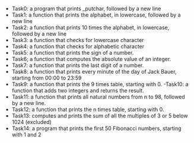 - Task0: a program that prints _putchar, followed by a new line
- Task1: a function that prints the alphabet, in lowercase, followed by a new line
- Task2: a function that prints 10 times the alphabet, in lowercase, followed by a new line
- Task3: a function that checks for lowercase character
- Task4: a function that checks for alphabetic character
- Task5: a function that prints the sign of a number.
- Task6; a function that computes the absolute value of an integer.
- Task7: a function that prints the last digit of a number.
- Task8: a function that prints every minute of the day of Jack Bauer, starting from 00:00 to 23:59
- Task9: a function that prints the 9 times table, starting with 0.
-Task10: a function that adds two integers and returns the result.
- Task11: a function that prints all natural numbers from n to 98, followed by a new line.
- Task12: a function that prints the n times table, starting with 0.
- Task13: computes and prints the sum of all the multiples of 3 or 5 below 1024 (excluded)
- Task14: a program that prints the first 50 Fibonacci numbers, starting with 1 and 2
